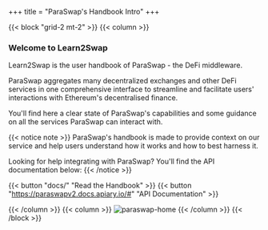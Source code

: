 +++
title = "ParaSwap's Handbook Intro"
+++

{{< block "grid-2 mt-2" >}}
{{< column >}}

### Welcome to Learn2Swap

Learn2Swap is the user handbook of ParaSwap - the DeFi middleware.

ParaSwap aggregates many decentralized exchanges and other DeFi services in one comprehensive interface to streamline and facilitate users' interactions with Ethereum's decentralised finance.

You'll find here a clear state of ParaSwap's capabilities and some guidance on all the services ParaSwap can interact with.

{{< notice note >}}
ParaSwap's handbook is made to provide context on our service and help users understand how it works and how to best harness it.

Looking for help integrating with ParaSwap? You'll find the API documentation below:
{{< /notice >}}

{{< button "docs/" "Read the Handbook" >}} {{< button "https://paraswapv2.docs.apiary.io/#" "API Documentation" >}}

{{< /column >}}
{{< column >}}
![paraswap-home](/images/paraswap-home.png)
{{< /column >}}
{{< /block >}}
